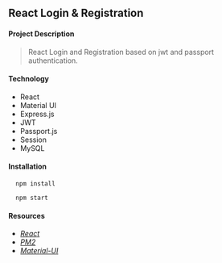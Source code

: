 ## React Login & Registration


#### Project Description
> React Login and Registration based on jwt and passport authentication. 


#### Technology

* React
* Material UI
* Express.js
* JWT
* Passport.js
* Session
* MySQL


#### Installation 

```
  npm install

  npm start
```

#### Resources

* *[React](https://reactjs.org/)*
* *[PM2](https://pm2.keymetrics.io/)*
* *[Material-UI](https://material-ui.com/)*

